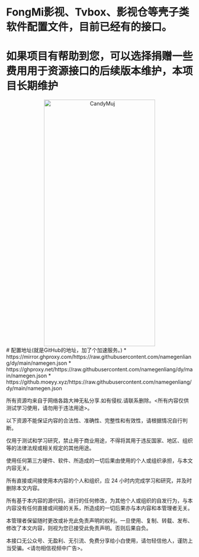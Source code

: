 # FongMi影视、Tvbox、影视仓等壳子类软件配置文件，目前已经有的接口。

# 如果项目有帮助到您，可以选择捐赠一些费用用于资源接口的后续版本维护，本项目长期维护
<div align=center>
<img src="https://d.kstore.space/download/7504/s.jpg" alt="CandyMuj" width="300" height="665" />
</div>
# 配置地址(就是GitHub的地址，加了个加速服务。)
  * https://mirror.ghproxy.com/https://raw.githubusercontent.com/namegenliang/dy/main/namegen.json
  * https://ghproxy.net/https://raw.githubusercontent.com/namegenliang/dy/main/namegen.json
  * https://github.moeyy.xyz/https://raw.githubusercontent.com/namegenliang/dy/main/namegen.json

所有资源均来自于网络各路大神无私分享.如有侵权.请联系删除。<所有内容仅供测试学习使用，请勿用于违法用途>。

以下资源不能保证内容的合法性、准确性、完整性和有效性，请根据情况自行判断。

仅用于测试和学习研究，禁止用于商业用途，不得将其用于违反国家、地区、组织等的法律法规或相关规定的其他用途。

使用任何第三方硬件、软件、所造成的一切后果由使用的个人或组织承担，与本文内容无关。

所有直接或间接使用本内容的个人和组织，应 24 小时内完成学习和研究，并及时删除本文内容。

所有基于本内容的源代码，进行的任何修改，为其他个人或组织的自发行为，与本内容没有任何直接或间接的关系，所造成的一切后果亦与本内容和本管理者无关。

本管理者保留随时更改或补充此免责声明的权利。一旦使用、复制、转载、发布、修改了本文内容，则视为您已接受此免责声明。否则后果自负。

本接口无公众号、无盈利、无引流、免费分享给小白使用，请勿轻信他人，谨防上当受骗。<请勿相信视频中广告>。

